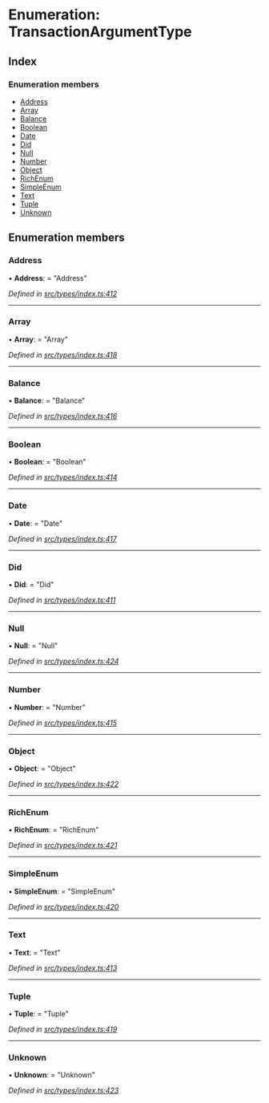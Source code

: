 # Enumeration: TransactionArgumentType

## Index

### Enumeration members

* [Address](transactionargumenttype.md#address)
* [Array](transactionargumenttype.md#array)
* [Balance](transactionargumenttype.md#balance)
* [Boolean](transactionargumenttype.md#boolean)
* [Date](transactionargumenttype.md#date)
* [Did](transactionargumenttype.md#did)
* [Null](transactionargumenttype.md#null)
* [Number](transactionargumenttype.md#number)
* [Object](transactionargumenttype.md#object)
* [RichEnum](transactionargumenttype.md#richenum)
* [SimpleEnum](transactionargumenttype.md#simpleenum)
* [Text](transactionargumenttype.md#text)
* [Tuple](transactionargumenttype.md#tuple)
* [Unknown](transactionargumenttype.md#unknown)

## Enumeration members

###  Address

• **Address**: = "Address"

*Defined in [src/types/index.ts:412](https://github.com/PolymathNetwork/polymesh-sdk/blob/6aee3c9/src/types/index.ts#L412)*

___

###  Array

• **Array**: = "Array"

*Defined in [src/types/index.ts:418](https://github.com/PolymathNetwork/polymesh-sdk/blob/6aee3c9/src/types/index.ts#L418)*

___

###  Balance

• **Balance**: = "Balance"

*Defined in [src/types/index.ts:416](https://github.com/PolymathNetwork/polymesh-sdk/blob/6aee3c9/src/types/index.ts#L416)*

___

###  Boolean

• **Boolean**: = "Boolean"

*Defined in [src/types/index.ts:414](https://github.com/PolymathNetwork/polymesh-sdk/blob/6aee3c9/src/types/index.ts#L414)*

___

###  Date

• **Date**: = "Date"

*Defined in [src/types/index.ts:417](https://github.com/PolymathNetwork/polymesh-sdk/blob/6aee3c9/src/types/index.ts#L417)*

___

###  Did

• **Did**: = "Did"

*Defined in [src/types/index.ts:411](https://github.com/PolymathNetwork/polymesh-sdk/blob/6aee3c9/src/types/index.ts#L411)*

___

###  Null

• **Null**: = "Null"

*Defined in [src/types/index.ts:424](https://github.com/PolymathNetwork/polymesh-sdk/blob/6aee3c9/src/types/index.ts#L424)*

___

###  Number

• **Number**: = "Number"

*Defined in [src/types/index.ts:415](https://github.com/PolymathNetwork/polymesh-sdk/blob/6aee3c9/src/types/index.ts#L415)*

___

###  Object

• **Object**: = "Object"

*Defined in [src/types/index.ts:422](https://github.com/PolymathNetwork/polymesh-sdk/blob/6aee3c9/src/types/index.ts#L422)*

___

###  RichEnum

• **RichEnum**: = "RichEnum"

*Defined in [src/types/index.ts:421](https://github.com/PolymathNetwork/polymesh-sdk/blob/6aee3c9/src/types/index.ts#L421)*

___

###  SimpleEnum

• **SimpleEnum**: = "SimpleEnum"

*Defined in [src/types/index.ts:420](https://github.com/PolymathNetwork/polymesh-sdk/blob/6aee3c9/src/types/index.ts#L420)*

___

###  Text

• **Text**: = "Text"

*Defined in [src/types/index.ts:413](https://github.com/PolymathNetwork/polymesh-sdk/blob/6aee3c9/src/types/index.ts#L413)*

___

###  Tuple

• **Tuple**: = "Tuple"

*Defined in [src/types/index.ts:419](https://github.com/PolymathNetwork/polymesh-sdk/blob/6aee3c9/src/types/index.ts#L419)*

___

###  Unknown

• **Unknown**: = "Unknown"

*Defined in [src/types/index.ts:423](https://github.com/PolymathNetwork/polymesh-sdk/blob/6aee3c9/src/types/index.ts#L423)*

